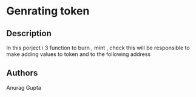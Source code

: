# Genrating token

## Description

In this porject i 3 function 
to burn , mint , check 
this will be responsible to make adding values to token and to the following address

## Authors

Anurag Gupta
